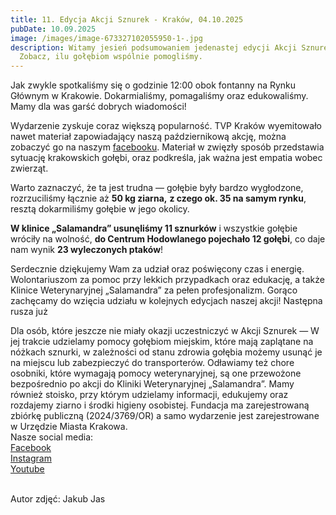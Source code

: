 ```yaml
---
title: 11. Edycja Akcji Sznurek - Kraków, 04.10.2025
pubDate: 10.09.2025
image: /images/image-673327102055950-1-.jpg
description: Witamy jesień podsumowaniem jedenastej edycji Akcji Sznurek!
  Zobacz, ilu gołębiom wspólnie pomogliśmy.
---
```

Jak zwykle spotkaliśmy się o godzinie 12:00 obok fontanny na Rynku Głównym w Krakowie. Dokarmialiśmy, pomagaliśmy oraz edukowaliśmy. Mamy dla was garść dobrych wiadomości!

Wydarzenie zyskuje coraz większą popularność. TVP Kraków wyemitowało nawet materiał zapowiadający naszą październikową akcję, można zobaczyć go na naszym [facebooku](https://www.facebook.com/share/v/1BYdkQc44R/). Materiał w zwięzły sposób przedstawia sytuację krakowskich gołębi, oraz podkreśla, jak ważna jest empatia wobec zwierząt. 

Warto zaznaczyć, że ta jest trudna —  gołębie były bardzo wygłodzone, rozrzuciliśmy łącznie aż **50 kg ziarna,** **z czego ok. 35 na samym rynku**, resztą dokarmiliśmy gołębie w jego okolicy. 

**W klinice „Salamandra” usunęliśmy 11 sznurków** i wszystkie gołębie wróciły na wolność, 
**do Centrum Hodowlanego pojechało 12 gołębi**, co daje nam wynik **23 wyleczonych ptaków**!

Serdecznie dziękujemy Wam za udział oraz poświęcony czas i energię. Wolontariuszom za pomoc przy lekkich przypadkach oraz edukację, a także Klinice Weterynaryjnej „Salamandra” za pełen profesjonalizm. Gorąco zachęcamy do wzięcia udziału w kolejnych edycjach naszej akcji! Następna rusza już

Dla osób, które jeszcze nie miały okazji uczestniczyć w Akcji Sznurek — W jej trakcie udzielamy pomocy gołębiom miejskim, które mają zaplątane na nóżkach sznurki, w zależności od stanu zdrowia gołębia możemy usunąć je na miejscu lub zabezpieczyć do transporterów. Odławiamy też chore osobniki, które wymagają pomocy weterynaryjnej, są one przewożone bezpośrednio po akcji do Kliniki Weterynaryjnej „Salamandra”. Mamy również stoisko, przy którym udzielamy informacji, edukujemy oraz rozdajemy ziarno i środki higieny osobistej. Fundacja ma zarejestrowaną zbiórkę publiczną (2024/3769/OR) a samo wydarzenie jest zarejestrowane w Urzędzie Miasta Krakowa.
\
Nasze social media: \
[Facebook](https://www.facebook.com/chatkagolebia) \
[Instagram](https://www.instagram.com/chatka_golebia/)\
[Youtube](https://www.youtube.com/@FundacjaChatkaGolebia)

\
Autor zdjęć: Jakub Jas
